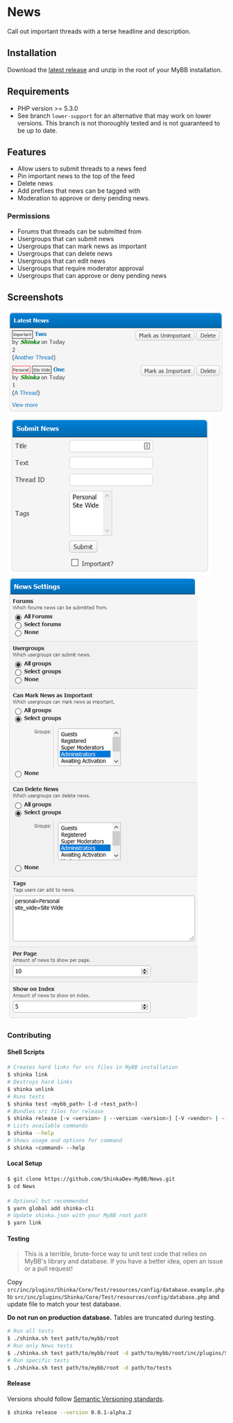 # News

Call out important threads with a terse headline and description.

## Installation

Download the [latest release](https://github.com/ShinkaDev-MyBB/News/releases) and unzip in the root of your MyBB installation.

## Requirements

-   PHP version >= 5.3.0
-   See branch `lower-support` for an alternative that may work on lower versions. This branch is not thoroughly tested and is not guaranteed to be up to date.

## Features

-   Allow users to submit threads to a news feed
-   Pin important news to the top of the feed
-   Delete news
-   Add prefixes that news can be tagged with
-   Moderation to approve or deny pending news.

### Permissions

-   Forums that threads can be submitted from
-   Usergroups that can submit news
-   Usergroups that can mark news as important
-   Usergroups that can delete news
-   Usergroups that can edit news
-   Usergroups that require moderator approval
-   Usergroups that can approve or deny pending news

## Screenshots

![alt text](https://github.com/ShinkaDev-MyBB/News/blob/master/docs/latest.PNG "Latest News")
![alt text](https://github.com/ShinkaDev-MyBB/News/blob/master/docs/submit.PNG "Submit News")
![alt text](https://github.com/ShinkaDev-MyBB/News/blob/master/docs/settings.PNG "Settings")

### Contributing

#### Shell Scripts

```bash
# Creates hard links for src files in MyBB installation
$ shinka link
# Destroys hard links
$ shinka unlink
# Runs tests
$ shinka test <mybb_path> [-d <test_path>]
# Bundles src files for release
$ shinka release [-v <version> | --version <version>] [-V <vendor> | --vendor <vendor>] [-c <code> | --code <code>]
# Lists available commands
$ shinka --help
# Shows usage and options for command
$ shinka <command> --help
```

#### Local Setup

```bash
$ git clone https://github.com/ShinkaDev-MyBB/News.git
$ cd News

# Optional but recommended
$ yarn global add shinka-cli
# Update shinka.json with your MyBB root path
$ yarn link
```

#### Testing

> This is a terrible, brute-force way to unit test code that relies on MyBB's library and database. If you have a better idea, open an issue or a pull request!

Copy `src/inc/plugins/Shinka/Core/Test/resources/config/database.example.php` to `src/inc/plugins/Shinka/Core/Test/resources/config/database.php` and update file to match your test database.

**Do not run on production database.** Tables are truncated during testing.

```bash
# Run all tests
$ ./shinka.sh test path/to/mybb/root
# Run only News tests
$ ./shinka.sh test path/to/mybb/root -d path/to/mybb/root/inc/plugins/Shinka/News
# Run specific tests
$ ./shinka.sh test path/to/mybb/root -d path/to/tests
```

#### Release

Versions should follow [Semantic Versioning standards](https://semver.org/).

```bash
$ shinka release --version 0.0.1-alpha.2
```
